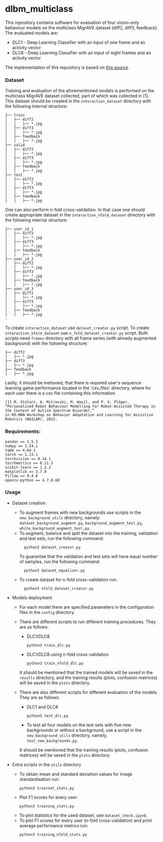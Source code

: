 # dlbm_multiclass
This repository contains software for evaluation of four vision-only behaviour models on the multiclass MigrAVE dataset (diff2, diff3, feedback).
The evaluated models are:
* DLC1 - Deep Learning Classifier with an input of one frame and an activity vector
* DLC8 - Deep Learning Classifier with an input of eight frames and an activity vector

The implementation of this repository is based on [this source](https://github.com/JPedroRBelo/pyMDQN).

### Dataset
Training and evaluation of the aforementioned models is performed on the multiclass MigrAVE dataset collected, part of which was collected in [1]. 
This dataset should be created in the `interaction_dataset` directory with the following internal structure:
```
├── train
│   ├── diff2
│   │   ├── *.jpg
│   ├── diff3
│   │   ├── *.jpg
│   ├── feedback
│   │   ├── *.jpg
├── valid
│   ├── diff2
│   │   ├── *.jpg
│   ├── diff3
│   │   ├── *.jpg
│   ├── feedback
│   │   ├── *.jpg
├── test
│   ├── diff2
│   │   ├── *.jpg
│   ├── diff3
│   │   ├── *.jpg
│   ├── feedback
│   │   ├── *.jpg
```
 
One can also perform n-fold cross-validation. In that case one should create appropriate dataset in the  `interaction_nfold_dataset` directory with the following internal structure:
```
├── user_id_1
│   ├── diff2
│   │   ├── *.jpg
│   ├── diff3
│   │   ├── *.jpg
│   ├── feedback
│   │   ├── *.jpg
├── user_id_2
│   ├── diff2
│   │   ├── *.jpg
│   ├── diff3
│   │   ├── *.jpg
│   ├── feedback
│   │   ├── *.jpg
├── user_id_3
│   ├── diff2
│   │   ├── *.jpg
│   ├── diff3
│   │   ├── *.jpg
│   ├── feedback
│   │   ├── *.jpg
:
```
To create `interaction_dataset` use `dataset_creator.py` script. To create `interaction_nfold_dataset` use `n_fold_dataset_creator.py` script. Both scripts need `frames` directory with all frame series (with already augmented background) with the following structure:
```
├── diff2
│   ├── *.jpg
├── diff3
│   ├── *.jpg
├── feedback
│   ├── *.jpg
```
Lastly, it should be metioned, that there is required user's sequence learning game performance located in the 'csv_files' directory, where for each user there is a csv file containing this information.

```
[1] M. Stolarz, A. Mitrevski, M. Wasil, and P. G. Plöger, 
“Personalised Robot Behaviour Modelling for Robot-Assisted Therapy in the Context of Autism Spectrum Disorder,” 
in RO-MAN Workshop on Behavior Adaptation and Learning for Assistive Robotics (BAILAR), 2022.
```

### Requirements:
```
pandas == 1.5.3
numpy == 1.24.1
tqdm == 4.64.1
torch == 1.13.1
torchvision == 0.14.1
torchmetrics == 0.11.3
scikit-learn == 1.2.2
matplotlib == 3.7.0
Pillow == 9.4.0
opencv-python == 4.7.0.68
```

### Usage
* Dataset creation
  * To augment frames with new backgrounds use scripts in the `new_background_utils` directory, namely: `dataset_background_augment.py`, `background_augment_test.py`, `white_background_augment_test.py`.
  * To augment, balance and split the dataset into the training, validation and test sets, run the following command:
    ```
      python3 dataset_creator.py
    ```
    To guarantee that the validation and test sets will have equal number of samples, run the following command:
    ```
      python3 dataset_equalizer.py
    ```
  * To create dataset for n-fold cross-validation run:
    ```
      python3 nfold_dataset_creator.py
    ```
* Models deployment
  * For each model there are specified parameters in the configuration files in the `config` directory. 
  * There are different scripts to run different training procedures. They are as follows:
    * DLC1/DLC8
      ```
      python3 train_dlc.py
      ```
    * DLC1/DLC8 using n-fold cross-validation
      ```
      python3 train_nfold_dlc.py
      ```
    
    It should be mentioned that the trained models will be saved in the `results` directory, and the training results (plots, confusion matrices) will be saved in the `plots` directory.
  
  * There are also different scripts for different evaluation of the models. They are as follows:
    * DLC1 and DLC8
      ```
      python3 test_dlc.py
      ```
    * To test all four models on the test sets with five new backgrounds or without a background, use a script in the `new_background_utils` directory, namely, `test_new_backgrounds.py`.
    
    It should be mentioned that the training results (plots, confusion matrices) will be saved in the `plots` directory.

* Extra scripts in the `utils` directory
  * To obtain mean and standard deviation values for image standardisation run:
    ```
    python3 trainset_stats.py
    ```
  * Plot F1 scores for every user:
    ```
    python3 training_stats.py
    ```
  * To plot statistics for the used dataset, use `dataset_check.ipynb`.
  * To plot F1 scores for every user (n-fold cross-validation) and print average performance metrics run: 
    ```
    python3 training_nfold_stats.py
    ```
